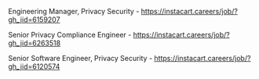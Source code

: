 Engineering Manager, Privacy Security - https://instacart.careers/job/?gh_jid=6159207

Senior Privacy Compliance Engineer  - https://instacart.careers/job/?gh_jid=6263518

Senior Software Engineer, Privacy Security - https://instacart.careers/job/?gh_jid=6120574

